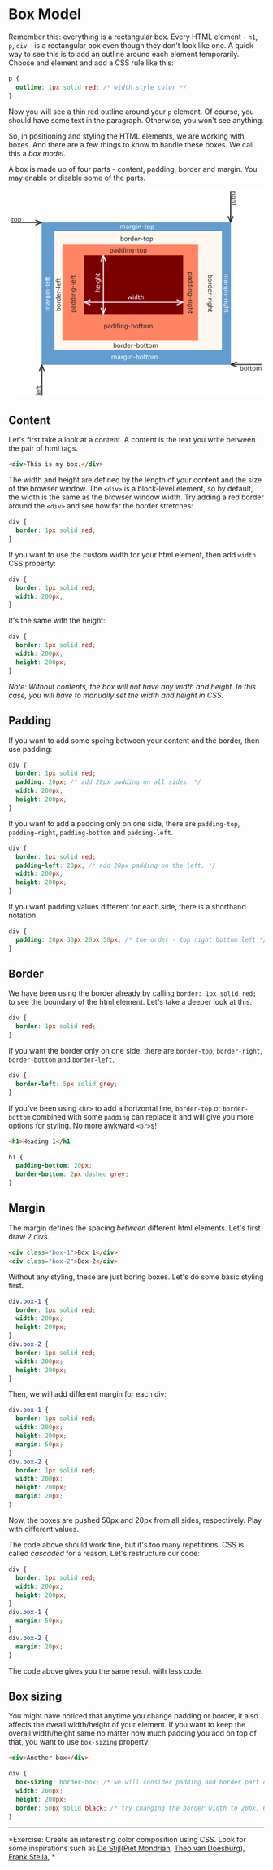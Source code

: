 # Box Model

Remember this: everything is a rectangular box. Every HTML element - `h1`, `p`, `div` - is a rectangular box even though they don't look like one. A quick way to see this is to add an outline around each element temporarily. Choose and element and add a CSS rule like this:

```css
p {
  outline: 1px solid red; /* width style color */
}
```
Now you will see a thin red outline around your `p` element. Of course, you should have some text in the paragraph. Otherwise, you won't see anything.

So, in positioning and styling the HTML elements, we are working with boxes. And there are a few things to know to handle these boxes. We call this a *box model*.

A box is made up of four parts - content, padding, border and margin. You may enable or disable some of the parts.

![css box model](../images/css-box-model.png)

## Content
Let's first take a look at a content. A content is the text you write between the pair of html tags.

```html
<div>This is my box.</div>
```
The width and height are defined by the length of your content and the size of the browser window. The `<div>` is a block-level element, so by default, the width is the same as the browser window width. Try adding a red border around the `<div>` and see how far the border stretches:

```css
div {
  border: 1px solid red;
}
```

If you want to use the custom width for your html element, then add `width` CSS property:

```css
div {
  border: 1px solid red;
  width: 200px;
}
```

It's the same with the height:

```css
div {
  border: 1px solid red;
  width: 200px;
  height: 200px;
}
```
*Note: Without contents, the box will not have any width and height. In this case, you will have to manually set the width and height in CSS.*

## Padding
If you want to add some spcing between your content and the border, then use padding:

```css
div {
  border: 1px solid red;
  padding: 20px; /* add 20px padding on all sides. */
  width: 200px;
  height: 200px;
}
```

If you want to add a padding only on one side, there are `padding-top`, `padding-right`, `padding-bottom` and `padding-left`.

```css
div {
  border: 1px solid red;
  padding-left: 20px; /* add 20px padding on the left. */
  width: 200px;
  height: 200px;
}
```

If you want padding values different for each side, there is a shorthand notation.

```css
div {
  padding: 20px 30px 20px 50px; /* the order - top right bottom left */
}
```

## Border
We have been using the border already by calling `border: 1px solid red;` to see the boundary of the html element. Let's take a deeper look at this.

```css
div {
  border: 1px solid red;
}
```

If you want the border only on one side, there are `border-top`, `border-right`, `border-bottom` and `border-left`.

```css
div {
  border-left: 5px solid grey;
}
```

If you've been using `<hr>` to add a horizontal line, `border-top` or `border-bottom` combined with some `padding` can replace it and will give you more options for styling. No more awkward `<br>`s!

```html
<h1>Heading 1</h1
```
```css
h1 {
  padding-bottom: 20px;
  border-bottom: 2px dashed grey;
}
```

## Margin
The margin defines the spacing *between* different html elements. Let's first draw 2 divs.
```html
<div class="box-1">Box 1</div>
<div class="box-2">Box 2</div>
```

Without any styling, these are just boring boxes. Let's do some basic styling first.

```css
div.box-1 {
  border: 1px solid red;
  width: 200px;
  height: 200px;
}
div.box-2 {
  border: 1px solid red;
  width: 200px;
  height: 200px;
}
```
Then, we will add different margin for each div:
```css
div.box-1 {
  border: 1px solid red;
  width: 200px;
  height: 200px;
  margin: 50px;
}
div.box-2 {
  border: 1px solid red;
  width: 200px;
  height: 200px;
  margin: 20px;
}
```
Now, the boxes are pushed 50px and 20px from all sides, respectively. Play with different values.

The code above should work fine, but it's too many repetitions. CSS is called *cascaded* for a reason. Let's restructure our code:
```css
div {
  border: 1px solid red;
  width: 200px;
  height: 200px;
}
div.box-1 {
  margin: 50px;
}
div.box-2 {
  margin: 20px;
}
```
The code above gives you the same result with less code.


## Box sizing
You might have noticed that anytime you change padding or border, it also affects the oveall width/height of your element. If you want to keep the overall width/height same no matter how much padding you add on top of that, you want to use `box-sizing` property:

```html
<div>Another box</div>
```

```css
div {
  box-sizing: border-box; /* we will consider padding and border part of the overall box width. */
  width: 200px;
  height: 200px;
  border: 50px solid black; /* try changing the border width to 20px, 60px, ... The overal width doesn't change. */
}
```
-----
*Exercise: Create an interesting color composition using CSS. Look for some inspirations such as [De Stijl](https://www.google.com/search?q=Theo+van+Doesburg&espv=2&biw=1597&bih=916&source=lnms&tbm=isch&sa=X&ved=0ahUKEwid4-m8v-_RAhWMOCYKHdSQDEgQ_AUIBigB#tbm=isch&q=de+stijl)([Piet Mondrian](https://www.google.com/search?q=piet+mondrian&source=lnms&tbm=isch&sa=X&ved=0ahUKEwjCkaT_vu_RAhUGyyYKHdFQAysQ_AUICCgB), [Theo van Doesburg](https://www.google.com/search?q=Theo+van+Doesburg&espv=2&biw=1597&bih=916&source=lnms&tbm=isch&sa=X&ved=0ahUKEwid4-m8v-_RAhWMOCYKHdSQDEgQ_AUIBigB)), [Frank Stella](https://www.google.com/search?q=frank+stella&source=lnms&tbm=isch&sa=X&ved=0ahUKEwjK65-Jv-_RAhUGOSYKHZXCCM4Q_AUICCgB&biw=1280&bih=698),  *
